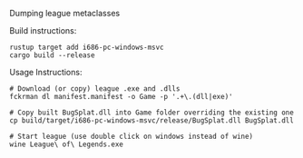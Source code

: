 Dumping league metaclasses  

Build instructions: 
```
rustup target add i686-pc-windows-msvc
cargo build --release
```

Usage Instructions:
```
# Download (or copy) league .exe and .dlls
fckrman dl manifest.manifest -o Game -p '.+\.(dll|exe)'

# Copy built BugSplat.dll into Game folder overriding the existing one
cp build/target/i686-pc-windows-msvc/release/BugSplat.dll BugSplat.dll

# Start league (use double click on windows instead of wine)
wine League\ of\ Legends.exe
```
